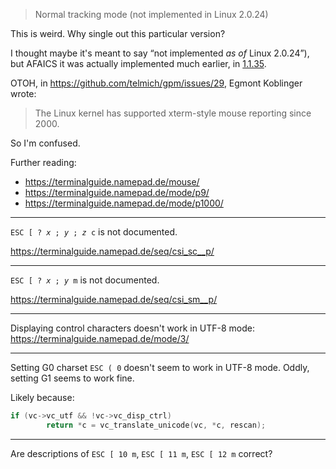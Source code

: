 > Normal tracking mode (not implemented in Linux 2.0.24)

This is weird. Why single out this particular version?

I thought maybe it's meant to say “not implemented *as of* Linux 2.0.24”),
but AFAICS it was actually implemented much earlier, in
[1.1.35](https://git.kernel.org/pub/scm/linux/kernel/git/history/history.git/commit/?id=f48455d2222abd02d9a3b4e98096bb7f05045779).

OTOH, in <https://github.com/telmich/gpm/issues/29>, Egmont Koblinger wrote:

> The Linux kernel has supported xterm-style mouse reporting since 2000.

So I'm confused.

Further reading:

* <https://terminalguide.namepad.de/mouse/>
* <https://terminalguide.namepad.de/mode/p9/>
* <https://terminalguide.namepad.de/mode/p1000/>

---

<code>ESC [ ? <em>x</em> ; <em>y</em> ; <em>z</em> c</code> is not documented.

<https://terminalguide.namepad.de/seq/csi_sc__p/>

---

<code>ESC [ ? <em>x</em> ; <em>y</em> m</code> is not documented.

<https://terminalguide.namepad.de/seq/csi_sm__p/>

---

Displaying control characters doesn't work in UTF-8 mode:
<https://terminalguide.namepad.de/mode/3/>

---

Setting G0 charset `ESC ( 0` doesn't seem to work in UTF-8 mode.
Oddly, setting G1 seems to work fine.

Likely because:

```c
if (vc->vc_utf && !vc->vc_disp_ctrl)
        return *c = vc_translate_unicode(vc, *c, rescan);
```
---

Are descriptions of
`ESC [ 10 m`,
`ESC [ 11 m`,
`ESC [ 12 m`
correct?
